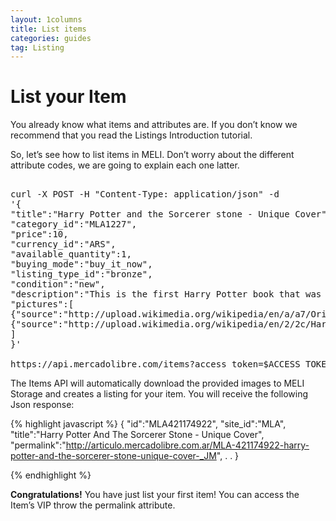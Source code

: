 ```yaml
---
layout: 1columns
title: List items
categories: guides
tag: Listing
---
```


# List your Item

You already know what items and attributes are. If you don’t know we recommend that you read the Listings Introduction tutorial.

So, let’s see how to list items in MELI. Don’t worry about the different attribute codes, we are going to explain each one latter.

<pre class="terminal">

curl -X POST -H "Content-Type: application/json" -d
'{
"title":"Harry Potter and the Sorcerer stone - Unique Cover",
"category_id":"MLA1227",
"price":10,
"currency_id":"ARS",
"available_quantity":1,
"buying_mode":"buy_it_now",
"listing_type_id":"bronze",
"condition":"new",
"description":"This is the first Harry Potter book that was printed outside the UK, <strong> I bought it in San Francisco at the Harry Potters week in 2009 </strong> Do not miss the opportunity, it is in perfect conditions and with a unique design cover",
"pictures":[
{"source":"http://upload.wikimedia.org/wikipedia/en/a/a7/Original_Paperback_Cover.jpg"},
{"source":"http://upload.wikimedia.org/wikipedia/en/2/2c/Harry_Potter_and_the_Philosopher%27s_Stone.jpg"}
]
}'

https://api.mercadolibre.com/items?access_token=$ACCESS_TOKEN  
</pre>

The Items API will automatically download the provided images to MELI Storage and creates a listing for your item. You will receive the following Json response:

{% highlight javascript %}
{
"id":"MLA421174922",
"site_id":"MLA",
"title":"Harry Potter And The Sorcerer Stone - Unique Cover",
"permalink":"http://articulo.mercadolibre.com.ar/MLA-421174922-harry-potter-and-the-sorcerer-stone-unique-cover-_JM",
.
.
}

{% endhighlight %}

**Congratulations!** You have just list your first item! You can access the Item’s VIP throw the permalink attribute.

